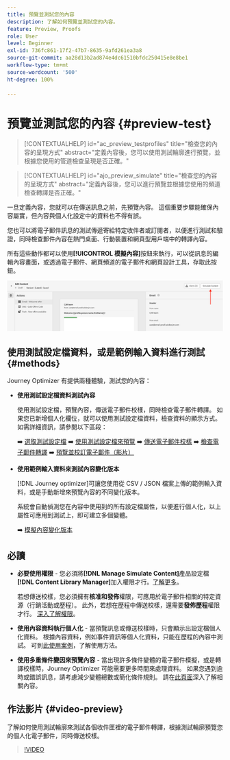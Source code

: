 ```yaml
---
title: 預覽並測試您的內容
description: 了解如何預覽並測試您的內容。
feature: Preview, Proofs
role: User
level: Beginner
exl-id: 736fc861-17f2-47b7-8635-9afd261ea3a8
source-git-commit: aa28d13b2ad874e4dc61510bfdc250415e8e8be1
workflow-type: tm+mt
source-wordcount: '500'
ht-degree: 100%

---
```


# 預覽並測試您的內容 {#preview-test}

>[!CONTEXTUALHELP]
>id="ac_preview_testprofiles"
>title="檢查您的內容的呈現方式"
>abstract="定義內容後，您可以使用測試輪廓進行預覽，並根據您使用的管道檢查呈現是否正確。"

>[!CONTEXTUALHELP]
>id="ajo_preview_simulate"
>title="檢查您的內容的呈現方式"
>abstract="定義內容後，您可以進行預覽並根據您使用的頻道檢查轉譯是否正確。"

一旦定義內容，您就可以在傳送訊息之前，先預覽內容。 這個重要步驟能確保內容屬實，但內容與個人化設定中的資料也不得有誤。

您也可以將電子郵件訊息的測試傳遞寄給特定收件者或訂閱者，以便進行測試和驗證，同時檢查郵件內容在熱門桌面、行動裝置和網頁型用戶端中的轉譯內容。

所有這些動作都可以使用&#x200B;**[!UICONTROL 模擬內容]**&#x200B;按鈕來執行，可以從訊息的編輯內容畫面，或透過電子郵件、網頁頻道的電子郵件和網頁設計工具，存取此按鈕。

![](../email/assets/email-preview-button.png)

## 使用測試設定檔資料，或是範例輸入資料進行測試 {#methods}

Journey Optimizer 有提供兩種體驗，測試您的內容：

* **使用測試設定檔資料測試內容**

  使用測試設定檔，預覽內容，傳送電子郵件校樣，同時檢查電子郵件轉譯。 如果您已新增個人化欄位，就可以使用測試設定檔資料，檢查資料的顯示方式。如需詳細資訊，請參閱以下區段：

  ➡️ [選取測試設定檔](test-profiles.md)
➡️ [使用測試設定檔來預覽](preview.md)
➡️ [傳送電子郵件校樣](proofs.md)
➡️ [檢查電子郵件轉譯](rendering.md)
➡️ [預覽並校訂電子郵件（影片）](#video-preview)

* **使用範例輸入資料來測試內容變化版本**

  [!DNL Journey optimizer]可讓您使用從 CSV / JSON 檔案上傳的範例輸入資料，或是手動新增來預覽內容的不同變化版本。 

  系統會自動偵測您在內容中使用到的所有設定檔屬性，以便進行個人化，以上屬性可應用到測試上，即可建立多個變體。

  ➡️ [模擬內容變化版本](../test-approve/simulate-sample-input.md)

## 必讀

* **必要使用權限** - 您必須將&#x200B;**[!DNL Manage Simulate Content]**&#x200B;產品設定檔&#x200B;**[!DNL Content Library Manager]**&#x200B;加入權限才行。[了解更多](../administration/ootb-product-profiles.md#content-library-manager)。

  若想傳送校樣，您必須擁有&#x200B;**核准和發佈**&#x200B;權限，可應用於電子郵件相關的特定資源（行銷活動或歷程）。 此外，若想在歷程中傳送校樣，還需要&#x200B;**發佈歷程**&#x200B;權限才行。 [深入了解權限](../administration/ootb-permissions.md)。

* **使用內容資料執行個人化** - 當預覽訊息或傳送校樣時，只會顯示出設定檔個人化資料。 根據內容資料，例如事件資訊等個人化資料，只能在歷程的內容中測試。 可到[此使用案例](../personalization/personalization-use-case.md)，了解使用方法。

* **使用多重條件變因來預覽內容** - 當出現許多條件變體的電子郵件模擬，或是轉譯校樣時，Journey Optimizer 可能需要更多時間來處理資料。 如果您遇到逾時或錯誤訊息，請考慮減少變體總數或簡化條件規則。 請在[此頁面](../personalization/dynamic-content.md)深入了解相關內容。

## 作法影片 {#video-preview}

了解如何使用測試輪廓來測試各個收件匣裡的電子郵件轉譯，根據測試輪廓預覽您的個人化電子郵件，同時傳送校樣。

>[!VIDEO](https://video.tv.adobe.com/v/3425026?quality=12)
